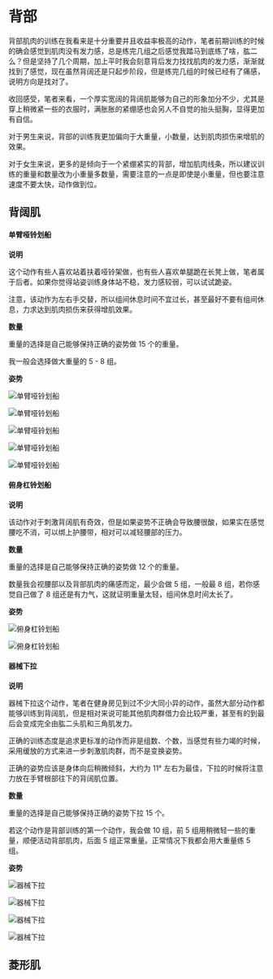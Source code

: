 # 背部

背部肌肉的训练在我看来是十分重要并且收益率极高的动作，笔者前期训练的时候的确会感觉到肌肉没有发力感，总是练完几组之后感觉我踏马到底练了啥，肱二么？但是坚持了几个周期，加上平时我会刻意背后发力找找肌肉的发力感，渐渐就找到了感觉，现在虽然背阔还是只起步阶段，但是练完几组的时候已经有了痛感，说明方向是找对了。

收回感受，笔者来看，一个厚实宽阔的背阔肌能够为自己的形象加分不少，尤其是穿上稍微紧一些的衣服时，满胀胀的紧绷感也会另人不自觉的抬头挺胸，显得更加有自信。

对于男生来说，背部的训练我更加偏向于大重量，小数量，达到肌肉损伤来增肌的效果。

对于女生来说，更多的是倾向于一个紧绷紧实的背部，增加肌肉线条，所以建议训练的重量和数量改为小重量多数量，需要注意的一点是即使是小重量，但也要注意速度不要太快，动作做到位。

## 背阔肌

#### 单臂哑铃划船

**说明**

这个动作有些人喜欢站着扶着哑铃架做，也有些人喜欢单腿跪在长凳上做，笔者属于后者。如果你觉得站姿训练身体站不稳，发力感较弱，可以试试跪姿。

注意，该动作为左右手交替，所以组间休息时间不宜过长，甚至最好不要有组间休息，力求达到肌肉损伤来获得增肌效果。

**数量**

重量的选择是自己能够保持正确的姿势做 15 个的重量。

我一般会选择做大重量的 5 - 8 组。

**姿势**

![单臂哑铃划船](https://pic2.zhimg.com/80/v2-7c707df961c589b1eab308e57acfb4f1_hd.jpg)

![单臂哑铃划船](https://pic2.zhimg.com/80/v2-0f0f038291433be11496ab75f1b4b17d_hd.jpg)

![单臂哑铃划船](https://www.jianshen8.com/uploads/allimg/130723/2_130723110349_5.jpg)

![单臂哑铃划船](https://www.jianshen8.com/uploads/allimg/130723/2_130723110349_2.jpg)

![单臂哑铃划船](https://www.jianshen8.com/uploads/allimg/130723/2_130723110349_3.jpg)

#### 俯身杠铃划船

**说明**

该动作对于刺激背阔肌有奇效，但是如果姿势不正确会导致腰很酸，如果实在感觉腰吃不消，可以绑上护腰带，相对可以减轻腰部的压力。

**数量**

重量的选择是自己能够保持正确的姿势做 12 个的重量。

数量我会视腰部以及背部肌肉的痛感而定，最少会做 5 组，一般最 8 组，若你感觉自己做了 8 组还是有力气，这就证明重量太轻，组间休息时间太长了。

**姿势**

![俯身杠铃划船](https://pic3.zhimg.com/80/v2-78d09cb5ca23fb25e018afb118b92236_hd.jpg)

![俯身杠铃划船](https://pic3.zhimg.com/80/v2-433792401c498ac47d52fc39b94b7752_hd.jpg)

#### 器械下拉

**说明**

器械下拉这个动作，笔者在健身房见到过不少大同小异的动作，虽然大部分动作都能够训练到背阔肌，但是相对来说可能其他肌肉群借力会比较严重，甚至有的到最后会变成完全由肱二头肌和三角肌发力。

正确的训练态度是追求更标准的动作而非是组数、个数，当感觉有些力竭的时候，采用缓放的方式来进一步刺激肌肉群，而不是变换姿势。

正确的姿势应该是身体向后稍微倾斜，大约为 11° 左右为最佳，下拉的时候将注意力放在手臂根部往下的背阔肌位置。

**数量**

重量的选择是自己能够保持正确的姿势下拉 15 个。

若这个动作是背部训练的第一个动作，我会做 10 组，前 5 组用稍微轻一些的重量，顺便活动背部肌肉，后面 5 组正常重量。正常情况下我都会用大重量练 5 组。

**姿势**

![器械下拉](https://pic4.zhimg.com/80/v2-82c54e28efe0307e2f51713b8ba12ffb_hd.jpg)

![器械下拉](https://pic4.zhimg.com/80/v2-acf84e9a43449f783f946f5808d1c4e7_hd.jpg)

![器械下拉](https://www.jianshen8.com/uploads/allimg/170614/4_170614162449_4.gif)

![器械下拉](https://www.jianshen8.com/uploads/allimg/170614/4_170614163057_1.gif)

## 菱形肌
